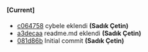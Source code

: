 
#### [Current]

#### 
 * [c064758](../../commit/c064758) cybele eklendi __(Sadık Çetin)__
 * [a3decaa](../../commit/a3decaa) readme.md eklendi __(Sadık Çetin)__
 * [081d86b](../../commit/081d86b) Initial commit __(Sadık Çetin)__
